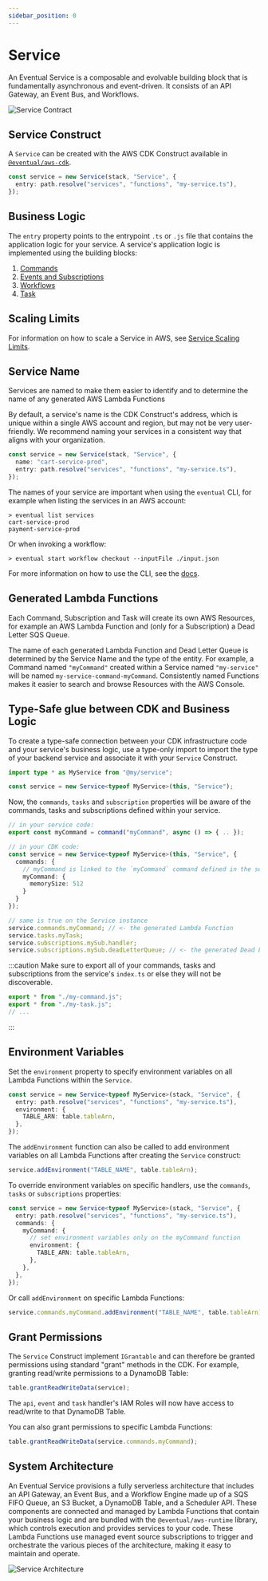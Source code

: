 ```yaml
---
sidebar_position: 0
---
```


# Service

An Eventual Service is a composable and evolvable building block that is fundamentally asynchronous and event-driven. It consists of an API Gateway, an Event Bus, and Workflows.

![Service Contract](../../assets/service-contract.png)

## Service Construct

A `Service` can be created with the AWS CDK Construct available in [`@eventual/aws-cdk`](https://www.npmjs.com/package/@eventual/aws-cdk).

```ts
const service = new Service(stack, "Service", {
  entry: path.resolve("services", "functions", "my-service.ts"),
});
```

## Business Logic

The `entry` property points to the entrypoint `.ts` or `.js` file that contains the application logic for your service. A service's application logic is implemented using the building blocks:

1. [Commands](./api/command.md)
2. [Events and Subscriptions](./messaging/event.md)
3. [Workflows](./orchestration/workflow.md)
4. [Task](./orchestration/task.md)

## Scaling Limits

For information on how to scale a Service in AWS, see [Service Scaling Limits](./service-scaling-limits.md).

## Service Name

Services are named to make them easier to identify and to determine the name of any generated AWS Lambda Functions

By default, a service's name is the CDK Construct's address, which is unique within a single AWS account and region, but may not be very user-friendly. We recommend naming your services in a consistent way that aligns with your organization.

```ts
const service = new Service(stack, "Service", {
  name: "cart-service-prod",
  entry: path.resolve("services", "functions", "my-service.ts"),
});
```

The names of your service are important when using the `eventual` CLI, for example when listing the services in an AWS account:

```
> eventual list services
cart-service-prod
payment-service-prod
```

Or when invoking a workflow:

```
> eventual start workflow checkout --inputFile ./input.json
```

For more information on how to use the CLI, see the [docs](./cli.md).

## Generated Lambda Functions

Each Command, Subscription and Task will create its own AWS Resources, for example an AWS Lambda Function and (only for a Subscription) a Dead Letter SQS Queue.

The name of each generated Lambda Function and Dead Letter Queue is determined by the Service Name and the type of the entity. For example, a Command named `"myCommand"` created within a Service named `"my-service"` will be named `my-service-command-myCommand`. Consistently named Functions makes it easier to search and browse Resources with the AWS Console.

## Type-Safe glue between CDK and Business Logic

To create a type-safe connection between your CDK infrastructure code and your service's business logic, use a type-only import to import the type of your backend service and associate it with your `Service` Construct.

```ts
import type * as MyService from "@my/service";

const service = new Service<typeof MyService>(this, "Service");
```

Now, the `commands`, `tasks` and `subscription` properties will be aware of the commands, tasks and subscriptions defined within your service.

```ts
// in your service code:
export const myCommand = command("myCommand", async () => { .. });

// in your CDK code:
const service = new Service<typeof MyService>(this, "Service", {
  commands: {
    // myCommand is linked to the `myCommand` command defined in the service code
    myCommand: {
      memorySize: 512
    }
  }
});

// same is true on the Service instance
service.commands.myCommand; // <- the generated Lambda Function
service.tasks.myTask;
service.subscriptions.mySub.handler;
service.subscriptions.mySub.deadLetterQueue; // <- the generated Dead Letter Queue
```

:::caution
Make sure to export all of your commands, tasks and subscriptions from the service's `index.ts` or else they will not be discoverable.

```ts
export * from "./my-command.js";
export * from "./my-task.js";
// ...
```

:::

## Environment Variables

Set the `environment` property to specify environment variables on all Lambda Functions within the `Service`.

```ts
const service = new Service<typeof MyService>(stack, "Service", {
  entry: path.resolve("services", "functions", "my-service.ts"),
  environment: {
    TABLE_ARN: table.tableArn,
  },
});
```

The `addEnvironment` function can also be called to add environment variables on all Lambda Functions after creating the `Service` construct:

```ts
service.addEnvironment("TABLE_NAME", table.tableArn);
```

To override environment variables on specific handlers, use the `commands`, `tasks` or `subscriptions` properties:

```ts
const service = new Service<typeof MyService>(stack, "Service", {
  entry: path.resolve("services", "functions", "my-service.ts"),
  commands: {
    myCommand: {
      // set environment variables only on the myCommand function
      environment: {
        TABLE_ARN: table.tableArn,
      },
    },
  },
});
```

Or call `addEnvironment` on specific Lambda Functions:

```ts
service.commands.myCommand.addEnvironment("TABLE_NAME", table.tableArn);
```

## Grant Permissions

The `Service` Construct implement `IGrantable` and can therefore be granted permissions using standard "grant" methods in the CDK. For example, granting read/write permissions to a DynamoDB Table:

```ts
table.grantReadWriteData(service);
```

The `api`, `event` and `task` handler's IAM Roles will now have access to read/write to that DynamoDB Table.

You can also grant permissions to specific Lambda Functions:

```ts
table.grantReadWriteData(service.commands.myCommand);
```

## System Architecture

An Eventual Service provisions a fully serverless architecture that includes an API Gateway, an Event Bus, and a Workflow Engine made up of a SQS FIFO Queue, an S3 Bucket, a DynamoDB Table, and a Scheduler API. These components are connected and managed by Lambda Functions that contain your business logic and are bundled with the `@eventual/aws-runtime` library, which controls execution and provides services to your code. These Lambda Functions use managed event source subscriptions to trigger and orchestrate the various pieces of the architecture, making it easy to maintain and operate.

![Service Architecture](../../assets/service.png)
